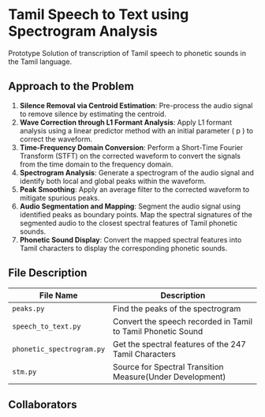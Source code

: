 # Tamil Speech to Text using Spectrogram Analysis
Prototype Solution of transcription of  Tamil speech to phonetic sounds in the Tamil language.

## Approach to the Problem
1. **Silence Removal via Centroid Estimation**: Pre-process the audio signal to remove silence by estimating the centroid.
2. **Wave Correction through L1 Formant Analysis**: Apply L1 formant analysis using a linear predictor method with an initial parameter \( p \) to correct the waveform.
3. **Time-Frequency Domain Conversion**: Perform a Short-Time Fourier Transform (STFT) on the corrected waveform to convert the signals from the time domain to the frequency domain.
4. **Spectrogram Analysis**: Generate a spectrogram of the audio signal and identify both local and global peaks within the waveform.
5. **Peak Smoothing**: Apply an average filter to the corrected waveform to mitigate spurious peaks.
6. **Audio Segmentation and Mapping**: Segment the audio signal using identified peaks as boundary points. Map the spectral signatures of the segmented audio to the closest spectral features of Tamil phonetic sounds.
7. **Phonetic Sound Display**: Convert the mapped spectral features into Tamil characters to display the corresponding phonetic sounds.


## File Description
|File Name|Description|
|----------|----------|
|```peaks.py```|Find the peaks of the spectrogram|
|```speech_to_text.py```|Convert the speech recorded in Tamil to Tamil Phonetic Sound|
|```phonetic_spectrogram.py```|Get the spectral features of the 247 Tamil Characters|
|```stm.py```|Source for Spectral Transition Measure(Under Development)|

## Collaborators

